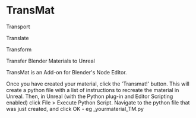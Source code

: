 # TransMat
Transport

Translate

Transform

Transfer Blender Materials to Unreal

TransMat is an Add-on for Blender's Node Editor.

Once you have created your material, click the 'Transmat!' button.
This will create a python file with a list of instructions to recreate the material in Unreal.
Then, in Unreal (with the Python plug-in and Editor Scripting enabled) click File > Execute Python Script.
Navigate to the python file that was just created, and click OK - eg _yourmaterial_TM.py


